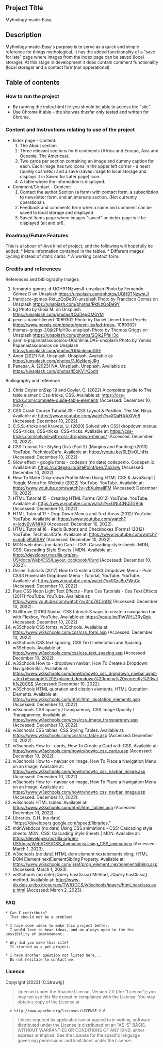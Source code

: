 ## Project Title
Mythology-made-Easy

## Description 

Mythology-made-Easy's purpose is to serve as a quick and simple reference for things mythological. 
It has the added functiionality of a "save for late" page where images from the index page can be saved (local storage).
At this stage in development it does contain comment functionality (local storage) and a contact form(not opperational).


## Table of contents

### How to run the project
  * By running the index.html file you should be able to access the "site".
  * Use Chrome if able - the site was thusfar only tested and written for Chrome.


### Content and Instructions relating to use of the project
  * Index page - Content:  
    1. The About section
    2. Three relevant sections for 6 continents (Africa and Europe, Asia and Oceania, The Americas).
    3. Two cards per section containing an image and dummy caption for each.
       Each image has two icons in the upper left corner - a heart (purely cosmetic) and a save (saves image to local              storage and displays it in Saved for Later page) icon. 
    4. A table where the information is displayed.
  * Comment/Contact - Content: 
    1.  Contact the author Section (a form) with contact form, a subscribtion to newsletter form, and an interests section.         (Not currently operational).
    2.  Feedback and comments form wher a name and comment can be saved to local storage and displayed.
    3.  Saved Items page where images "saved" on index page will be displayed (alt and url). 

### Roadmap/Future Features
  This is a labour-of-love kind of project, and the following will hopefully be added:
    * More information contained in the tables.
    * Different images cycling instead of static cards.
    * A working contact form.

### Credits and references
References and bibliography
Images
1.  fernando-gomez-d-UGH9TNzwmJI-unsplash 
    Photo by Fernando Gómez D on Unsplash https://unsplash.com/photos/UGH9TNzwmJI
2.  francisco-gomes-RktLzQoDe9Y-unsplash 
    Photo by Francisco Gomes on Unsplash https://unsplash.com/photos/RktLzQoDe9Y
3.  bg 
    Photo by Gioia M. on Unsplash https://unsplash.com/photos/fQJDepGM6YM
4.  pexels-daniel-lienert-1089302 
    Photo by Daniel Lienert from Pexels: https://www.pexels.com/photo/green-leafed-trees-         1089302/
5.  thomas-griggs-2Qjk2PfaH3o-unsplash 
    Photo by Thomas Griggs on Unsplash https://unsplash.com/photos/2Qjk2PfaH3o
6.  yannis-papanastasopoulos-U6dnImauDAE-unsplash 
    Photo by Yannis Papanastasopoulos on Unsplash https://unsplash.com/photos/U6dnImauDAE 
7.  Anon (2021) NA, Unsplash. 
    Unsplash. Available at: https://unsplash.com/photos/3J6zNepjJRg 
8.  Panesar, A. (2023) NA, Unsplash. 
    Unsplash. Available at: https://unsplash.com/photos/l5oKV1rQod4 

Bibliography and reference
1.  Chris Coyier onSep 19 and Coyier, C. (2022) A complete guide to The table element: Css-tricks, CSS. 
    Available at: https://css-tricks.com/complete-guide-table-element/ (Accessed: December 10, 2022). 
2.  CSS Crash Course Tutorial #8 - CSS Layout &amp; Position. The Net Ninja. 
    Available at: https://www.youtube.com/watch?v=XQaHAAXIVg8 (Accessed: December 10, 2022).
3.  C.S.S.-tricks and Kravets, U. (2020) Solved with CSS! dropdown menus: CSS-tricks, CSS-tricks. CSS-tricks. 
    Available at: https://css-tricks.com/solved-with-css-dropdown-menus/ (Accessed: December 10, 2022). 
4.  CSS Tutorial 15 - Styling Divs (Part 2) (Margins and Padding) (2013) YouTube. TechnicalCafe. 
    Available at: https://youtu.be/6LEfvOl_hHs (Accessed: December 10, 2022). 
5.  Glow effect - google fonts - codepen (no date) codepenio. Codepen.io. 
    Available at: https://codepen.io/SitePoint/pen/Zbxayw (Accessed: December 10, 2022). 
6. How To Make Drop-down Profile Menu Using HTML CSS &amp; JavaScript | Toggle Menu For Website (2022) YouTube. YouTube. 
    Available at: https://www.youtube.com/watch?v=ybXulmeilFM (Accessed: December 10, 2022).   
7. HTML Tutorial 15 - Creating HTML Forms (2012) YouTube. YouTube. 
    Available at: https://www.youtube.com/watch?v=GNuCNQDGBnk (Accessed: December 10, 2022). 
8. HTML Tutorial 17 - Drop Down Menus and Text Areas (2012) YouTube. YouTube. 
    Available at: https://www.youtube.com/watch?v=IodvZvWNfX8 (Accessed: December 10, 2022). 
9. HTML Tutorial 16 - Radio Buttons and Checkboxes (Forms) (2012) YouTube. TechnicalCafe.
    Available at: https://www.youtube.com/watch?v=poEjvRJ6SAY (Accessed: December 10, 2022).
10. MDN web docs (no date) Card - CSS: Cascading style sheets: MDN, CSS: Cascading Style Sheets | MDN. 
    Available at: https://developer.mozilla.org/en-US/docs/Web/CSS/Layout_cookbook/Card (Accessed: December 10, 2022). 
11. Online Tutorials (2017) How to Create a CSS3 Dropdown Menu - Pure CSS3 Hoverable Dropdown Menu - Tutorial, YouTube. YouTube. 
    Available at: https://www.youtube.com/watch?v=9Qrs8p7WgCc (Accessed: December 10, 2022)
12. Pure CSS Neon Light Text Effects - Pure Css Tutorials - Css Text Effects (2017) YouTube. YouTube. 
    Available at: https://www.youtube.com/watch?v=0ltdZ8CrqG8 (Accessed: December 10, 2022). 
13. Skillthrive (2019) Navbar CSS tutorial: 3 ways to create a navigation bar with Flexbox, YouTube. 
    Available at: https://youtu.be/PwWHL3RyQgk (Accessed: December 10, 2022). 
14. w3Schools CSS forms. w3Schools. 
    Available at: https://www.w3schools.com/css/css_form.asp (Accessed: December 10, 2022)
15. w3Schools CSS text spacing, CSS Text Indentation and Spacing. w3Schools. 
    Available at: https://www.w3schools.com/css/css_text_spacing.asp (Accessed: December 10, 2022). 
16. w3Schools How to - dropdown navbar, How To Create a Dropdown Navigation Bar. 
    Available at: https://www.w3schools.com/howto/howto_css_dropdown_navbar.asp#:~:text=Example%20Explained,dropdown%20menu%20correctly%20with%20CSS (Accessed:             December 10, 2022). 
17. w3Schools HTML quotation and citation elements, HTML Quotation Elements. 
    Available at: https://www.w3schools.com/html/html_quotation_elements.asp (Accessed: December 10, 2022)
18. w3schools  CSS opacity / transparency, CSS Image Opacity / Transparency. 
    Available at: https://www.w3schools.com/css/css_image_transparency.asp (Accessed: December 10, 2022). 
19. w3schools CSS tables, CSS Styling Tables. 
    Available at: https://www.w3schools.com/css/css_table.asp (Accessed: December 10, 2022).
20. w3schools How to - cards, How To Create a Card with CSS. 
    Available at: https://www.w3schools.com/howto/howto_css_cards.asp (Accessed: December 10, 2022).
21. w3schools How to - navbar on image, How To Place a Navigation Menu on an Image. 
    Available at: https://www.w3schools.com/howto/howto_css_navbar_image.asp (Accessed: December 10, 2022). 
22. w3schools  How to - navbar on image, How To Place a Navigation Menu on an Image. 
    Available at: https://www.w3schools.com/howto/howto_css_navbar_image.asp (Accessed: December 10, 2022).
23. w3schools  HTML tables. 
    Available at: https://www.w3schools.com/html/html_tables.asp (Accessed: December 10, 2022). 
24. Libraries, G.H. (no date) “https://developers.google.com/speed/libraries.” 
25. mdnWebdocs (no date) Using CSS animations - CSS: Cascading style sheets: MDN, CSS: Cascading Style Sheets | MDN. 
    Available at: https://developer.mozilla.org/en-US/docs/Web/CSS/CSS_Animations/Using_CSS_animations (Accessed: March 1, 2023). 
26. w3schools (no date) HTML dom element nextelementsibling, HTML DOM Element nextElementSibling Property. 
    Available at: https://www.w3schools.com/jsref/prop_element_nextelementsibling.asp (Accessed: March 1, 2023). 
27. w3Schools (no date) jQuery hasClass() Method, JQuery hasClass() method. 
    Available at: http://www-db.deis.unibo.it/courses/TW/DOCS/w3schools/jquery/html_hasclass.asp.html (Accessed: March 2, 2023). 
    
### FAQ

    * Can I contribute?
      That should not be a problem!

    * I have some ideas to make this project better.
      I would love to hear ideas, and am always open to the the possibility of improvement.
    
    * Why did you make this site?
      It started as a pet project.
     
    * I have another question not listed here...
      Do not hesitate to contact me.
       
### Licence
Copyright [2023] [C.Struwig]

   > Licensed under the Apache License, Version 2.0 (the "License");
   > you may not use this file except in compliance with the License.
   > You may obtain a copy of the License at

      > http://www.apache.org/licenses/LICENSE-2.0

   > Unless required by applicable law or agreed to in writing, software
   > distributed under the License is distributed on an "AS IS" BASIS,
   > WITHOUT WARRANTIES OR CONDITIONS OF ANY KIND, either express or implied.
   > See the License for the specific language governing permissions and
   > limitations under the License.
